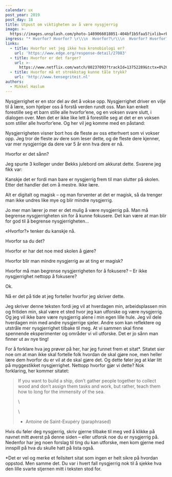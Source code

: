 ```yaml
---
calendar: ux
post_year: 2019
post_day: 18
title: Utpust om viktigheten av å være nysgjerrig
image: >-
  https://images.unsplash.com/photo-1489066018051-404bf1b5faa5?ixlib=rb-1.2.1&ixid=eyJhcHBfaWQiOjEyMDd9&auto=format&fit=crop&w=2249&q=80
ingress: "* Hvorfor? Hvorfor? \r\\\n  Hvorfor?\r\\\n  Hvorfor? Hvorfor? Hvorfor? Hvorfor?\r\n* Slutt!\r\n* ... Hvorfor?"
links:
  - title: Hvorfor vet jeg ikke hva kronobiologi er?
    url: 'https://www.edge.org/response-detail/27083'
  - title: Hvorfor er det farger?
    url: >-
      https://www.netflix.com/watch/80237093?trackId=13752289&tctx=0%2C0%2C6f3e04a0-89c9-4f49-970b-5e0cdb4b7ae7-18411229%2C%2C
  - title: Hvorfor må et strekkstag kunne tåle trykk?
    url: 'http://www.tensegriteit.nl'
authors:
  - Mikkel Haslum
---
```

Nysgjerrighet er en stor del av det å vokse opp. Nysgjerrighet driver en vilje til å lære, som hjelper oss å forstå verden rundt oss. Man kan enkelt forestille seg et barn stille alle hvorfor’ene, og en voksen svare slutt, i dialogen over. Men det er ikke like lett å forestille seg at det er en voksen som stiller alle hvorfor’ene. Og her vil jeg komme med en påstand:



Nysgjerrigheten visner bort hos de fleste av oss etterhvert som vi vokser opp. Jeg tror de fleste av dere som leser dette, og de fleste dere kjenner, var mer nysgjerrige da dere var 5 år enn hva dere er nå.



Hvorfor er det sånn?



Jeg spurte 3 kolleger under Bekks julebord om akkurat dette. Svarene jeg fikk var:



Kanskje det er fordi man bare er nysgjerrig frem til man slutter på skolen. Etter det handler det om å mestre. Ikke lære.



Alt er digitalt og magisk – og man forventer at det er magisk, så da trenger man ikke undres like mye og blir mindre nysgjerrig.



Jo mer man lærer jo mer er det mulig å være nysgjerrig på. Man må begrense nysgjerrigheten sin for å kunne fokusere. Det kan være at man blir for god til å begrense nysgjerrigheten...



«Hvorfor?» tenker du kanskje nå. 

Hvorfor sa du det?

Hvorfor er har det noe med skolen å gjøre?

Hvorfor blir man mindre nysgjerrig av at ting er magisk?

Hvorfor må man begrense nysgjerrigheten for å fokusere? – Er ikke nysgjerrighet nettopp å fokusere?



Ok.



Nå er det på tide at jeg forteller hvorfor jeg skriver dette.

Jeg skriver denne teksten fordi jeg vil at hverdagen min, arbeidsplassen min og fritiden min, skal være et sted hvor jeg kan utforske og være nysgjerrig. Og jeg vil ikke bare være nysgjerrig alene i min egen lille hule. Jeg vil dele hverdagen min med andre nysgjerrige sjeler. Andre som kan reflektere og utstråle mer nysgjerrighet tilbake til meg. At vi sammen skal finne spennende eksperimenter og områder vi vil utforske. Det er jo sånn man finner ut av nye ting!



For å forklare hva jeg prøver på her, har jeg funnet frem et sitat*. Sitatet sier noe om at man ikke skal fortelle folk hvordan de skal gjøre noe, men heller lære dem hvorfor du er vil at de skal gjøre det. Og dette føler jeg at klør litt på myggestikket nysgjerrighet. Nettopp hvorfor gjør vi dette? Nok forklaring, her kommer sitatet: 



> If you want to build a ship, don’t gather people together to collect wood and don’t assign them tasks and work, but rather, teach them how to long for the immensity of the sea.
>
> \
>
>
>
>
> \
>
>
> -	Antoine de Saint-Exupéry (paraphrased)



Hvis du føler deg nysgjerrig, skriv gjerne tilbake til meg ved å klikke på navnet mitt øverst på denne siden – eller utforsk noe du er nysgjerrig på. Nedenfor har jeg noen forslag til ting du kan utforske, men kom gjerne med innspill på hva _du_ skulle hatt på lista også.



\*Det er vel og merke et feilsitert sitat som ingen er helt sikre på hvordan oppstod. Men samme det. Du var i hvert fall nysgjerrig nok til å sjekke hva den lille svarte stjernen mitt i teksten stod for.
